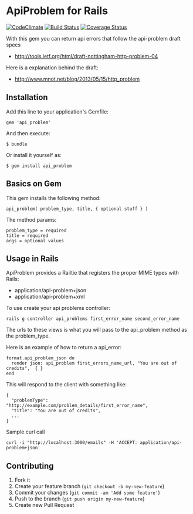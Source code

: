 # ApiProblem for Rails
[![CodeClimate](https://codeclimate.com/github/guillec/http_problem.png)](https://codeclimate.com/github/guillec/api_problem)
[![Build Status](https://travis-ci.org/guillec/api-problem.png)](https://travis-ci.org/guillec/api_problem)
[![Coverage
Status](https://coveralls.io/repos/guillec/api-problem/badge.png)](https://coveralls.io/r/guillec/api_problem)

With this gem you can return api errors that follow the api-problem draft specs 
- http://tools.ietf.org/html/draft-nottingham-http-problem-04

Here is a explanation behind the draft:
- http://www.mnot.net/blog/2013/05/15/http_problem

## Installation

Add this line to your application's Gemfile:

    gem 'api_problem'

And then execute:

    $ bundle

Or install it yourself as:

    $ gem install api_problem

## Basics on Gem

This gem installs the following method: 

    api_problem( problem_type, title, { optional stuff } )

The method params:

    problem_type = required
    title = required
    args = optional values

## Usage in Rails
ApiProblem provides a Railtie that registers the proper MIME types with Rails:
- application/api-problem+json
- application/api-problem+xml


To use create your api problems controller:

    rails g controller api_problems first_error_name second_error_name

The urls to these views is what you will pass to the api_problem method as the problem_type.

Here is an example of how to return a api_error:    

    format.api_problem_json do 
      render json: api_problem first_errors_name_url, "You are out of credits",  { } 
    end

This will respond to the client with something like:

    {
      "problemType": "http://example.com/problem_details/first_error_name",
      "title": "You are out of credits",
      ...
    }

Sample curl call

    curl -i "http://localhost:3000/emails" -H 'ACCEPT: application/api-problem+json'

## Contributing

1. Fork it
2. Create your feature branch (`git checkout -b my-new-feature`)
3. Commit your changes (`git commit -am 'Add some feature'`)
4. Push to the branch (`git push origin my-new-feature`)
5. Create new Pull Request
